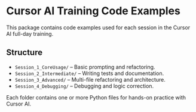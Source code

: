 # Cursor AI Training Code Examples

This package contains code examples used for each session in the Cursor AI full-day training.

## Structure

- `Session_1_CoreUsage/` – Basic prompting and refactoring.
- `Session_2_Intermediate/` – Writing tests and documentation.
- `Session_3_Advanced/` – Multi-file refactoring and architecture.
- `Session_4_Debugging/` – Debugging and logic correction.

Each folder contains one or more Python files for hands-on practice with Cursor AI.
